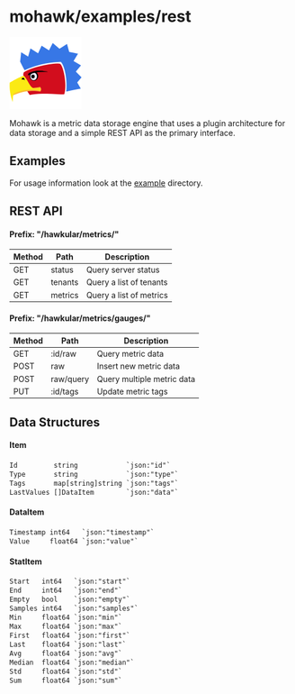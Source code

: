 

# mohawk/examples/rest

![Mohawk](/images/logo-128.png?raw=true "Mohawk Logo")

Mohawk is a metric data storage engine that uses a plugin architecture for data storage and a simple REST API as the primary interface.

## Examples

For usage information look at the [example](/examples) directory.

## REST API

#### Prefix: "/hawkular/metrics/"

| Method | Path           | Description             |
|--------|----------------|-------------------------|
| GET    | status         | Query server status     |
| GET    | tenants        | Query a list of tenants |
| GET    | metrics        | Query a list of metrics |

#### Prefix: "/hawkular/metrics/gauges/"

| Method | Path           | Description                    |
|--------|----------------|--------------------------------|
| GET    | :id/raw        | Query metric data              |
| POST   | raw            | Insert new metric data         |
| POST   | raw/query      | Query multiple metric data     |
| PUT    | :id/tags       | Update metric tags             |

## Data Structures

#### Item

	Id         string            `json:"id"`
	Type       string            `json:"type"`
	Tags       map[string]string `json:"tags"`
	LastValues []DataItem        `json:"data"`

#### DataItem

	Timestamp int64   `json:"timestamp"`
	Value     float64 `json:"value"`

#### StatItem

	Start   int64   `json:"start"`
	End     int64   `json:"end"`
	Empty   bool    `json:"empty"`
	Samples int64   `json:"samples"`
	Min     float64 `json:"min"`
	Max     float64 `json:"max"`
	First   float64 `json:"first"`
	Last    float64 `json:"last"`
	Avg     float64 `json:"avg"`
	Median  float64 `json:"median"`
	Std     float64 `json:"std"`
	Sum     float64 `json:"sum"`
